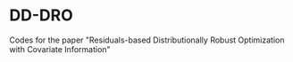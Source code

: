 # DD-DRO
Codes for the paper "Residuals-based Distributionally Robust Optimization with Covariate Information"
